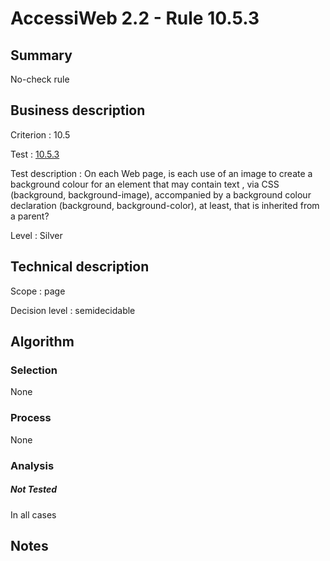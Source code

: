 # AccessiWeb 2.2 - Rule 10.5.3

## Summary

No-check rule

## Business description

Criterion : 10.5

Test :
[10.5.3](http://www.accessiweb.org/index.php/accessiweb-22-english-version.html#test-10-5-3)

Test description : On each Web page, is each use of an image to create a
background colour for an element that may contain text , via CSS
(background, background-image), accompanied by a background colour
declaration (background, background-color), at least, that is inherited
from a parent?

Level : Silver

## Technical description

Scope : page

Decision level :
semidecidable

## Algorithm

### Selection

None

### Process

None

### Analysis

##### Not Tested

In all cases

## Notes


